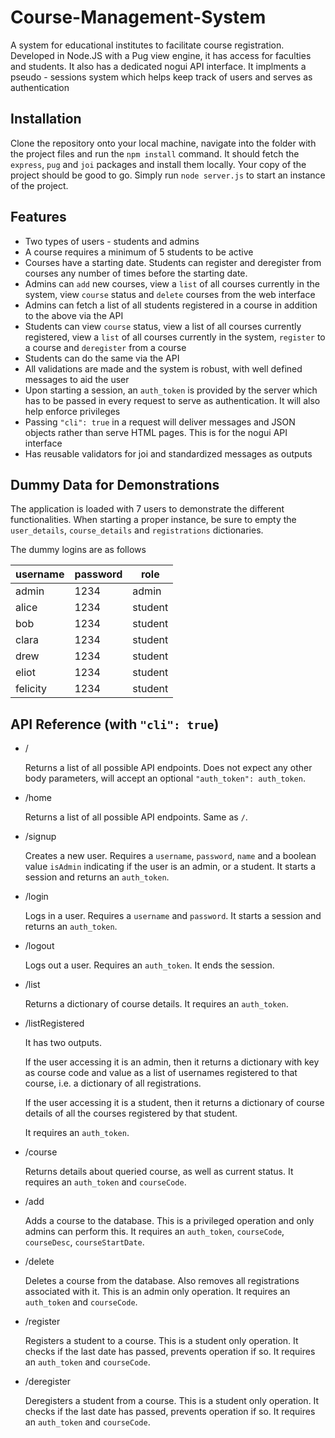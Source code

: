 # Course-Management-System
A system for educational institutes to facilitate course registration. Developed in Node.JS with a Pug view engine, it has access for faculties and students. It also has a dedicated nogui API interface. It implments a pseudo - sessions system which helps keep track of users and serves as authentication

## Installation
Clone the repository onto your local machine, navigate into the folder with the project files and run the ``` npm install ``` command. It should fetch the ```express```, ```pug``` and ```joi``` packages and install them locally. Your copy of the project should be good to go. Simply run ```node server.js``` to start an instance of the project.


## Features
+ Two types of users - students and admins
+ A course requires a minimum of 5 students to be active
+ Courses have a starting date. Students can register and deregister from courses any number of times before the starting date.
+ Admins can ```add``` new courses, view a ```list``` of all courses currently in the system, view ```course``` status and ```delete``` courses from the web interface
+ Admins can fetch a list of all students registered in a course in addition to the above via the API
+ Students can view ```course``` status, view a list of all courses currently registered, view a ```list``` of all courses currently in the system, ```register``` to a course and ```deregister``` from a course
+ Students can do the same via the API
+ All validations are made and the system is robust, with well defined messages to aid the user
+ Upon starting a session, an ```auth_token``` is provided by the server which has to be passed in every request to serve as authentication. It will also help enforce privileges
+ Passing ```"cli": true``` in a request will deliver messages and JSON objects rather than serve HTML pages. This is for the nogui API interface
+ Has reusable validators for joi and standardized messages as outputs


## Dummy Data for Demonstrations
The application is loaded with 7 users to demonstrate the different functionalities. When starting a proper instance, be sure to empty the ```user_details```, ```course_details``` and ```registrations``` dictionaries.

The dummy logins are as follows

| username | password | role |
|----------|----------|------|
| admin | 1234 | admin |
| alice | 1234| student |
| bob | 1234 | student |
| clara | 1234 | student |
| drew | 1234 | student |
| eliot | 1234 | student |
| felicity | 1234 | student |


## API Reference (with ```"cli": true```)
+ /

  Returns a list of all possible API endpoints.
  Does not expect any other body parameters, will accept an optional ```"auth_token": auth_token```.

+ /home
 
  Returns a list of all possible API endpoints.
  Same as ```/```.

+ /signup

  Creates a new user. Requires a ```username```, ```password```, ```name``` and a boolean value ```isAdmin``` indicating if the user is an admin, or a student. It starts a session and returns an ```auth_token```.

+ /login

  Logs in a user. Requires a ```username``` and ```password```. It starts a session and returns an ```auth_token```.

+ /logout

  Logs out a user. Requires an ```auth_token```. It ends the session.

+ /list

  Returns a dictionary of course details. It requires an ```auth_token```.

+ /listRegistered

  It has two outputs. 
  
  If the user accessing it is an admin, then it returns a dictionary with key as course code and value as a list of usernames registered to that course, i.e. a dictionary of all registrations.

  If the user accessing it is a student, then it returns a dictionary of course details of all the courses registered by that student.

  It requires an ```auth_token```.

+ /course

  Returns details about queried course, as well as current status. It requires an ```auth_token``` and ```courseCode```.

+ /add

  Adds a course to the database. This is a privileged operation and only admins can perform this. It requires an ```auth_token```, ```courseCode```, ```courseDesc```, ```courseStartDate```.

+ /delete

  Deletes a course from the database. Also removes all registrations associated with it. This is an admin only operation. It requires an ```auth_token``` and ```courseCode```.

+ /register

  Registers a student to a course. This is a student only operation. It checks if the last date has passed, prevents operation if so. It requires an ```auth_token``` and ```courseCode```.

+ /deregister

  Deregisters a student from a course. This is a student only operation. It checks if the last date has passed, prevents operation if so. It requires an ```auth_token``` and ```courseCode```.

